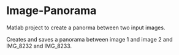 # Image-Panorama
Matlab project to create a panorma between two input images.

Creates and saves a panorama between image 1 and image 2 and IMG_8232 and IMG_8233.
